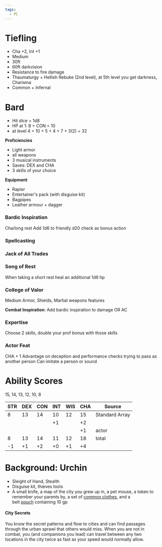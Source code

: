 ```yaml
---
tags:
  - PC
---
```


# Tiefling
- Cha +2, Int +1
- Medium
- 30ft
- 60ft darkvision
- Resistance to fire damage
- Thaumaturgy + Hellish Rebuke (2nd level), at 5th level you get darkness, Charisma
- Common + Infernal

# Bard
- Hit dice = 1d8
- HP at 1: 8 + CON = 10
- at level 4 = 10 + 5 + 4 + 7 + 3(2) = 32

**Proficiencies**
- Light armor
- all weapons
- 3 musical instruments
- Saves: DEX and CHA
- 3 skills of your choice

**Equipment**
- Rapier
- Entertainer's pack (with disguise kit)
- Bagpipes
- Leather armour + dagger
### Bardic Inspiration
Cha/long rest
Add 1d6 to friendly d20 check as bonus action
### Spellcasting

### Jack of All Trades
### Song of Rest
When taking a short rest heal an additional 1d6 hp
### College of Valor
Medium Armor, Shields, Martial weapons features

**Combat Inspiration**: Add bardic inspiration to damage OR AC

### Expertise
Choose 2 skills, double your prof bonus with those skills
### Actor Feat
CHA + 1
Advantage on deception and performance checks trying to pass as another person
Can imitate a person or sound

# Ability Scores
15, 14, 13, 12, 10, 8

| STR | DEX | CON | INT | WIS | CHA | Source         |
| --- | --- | --- | --- | --- | --- | -------------- |
| 8   | 13  | 14  | 10  | 12  | 15  | Standard Array |
|     |     |     | +1  |     | +2  |                |
|     |     |     |     |     | +1  | actor          |
| 8   | 13  | 14  | 11  | 12  | 18  | total          |
| -1  | +1  | +2  | +0  | +1  | +4  |                |
# Background: Urchin

- Sleight of Hand, Stealth
- Disguise kit, thieves tools
- A small knife, a map of the city you grew up in, a pet mouse, a token to remember your parents by, a set of [common clothes](https://2014.5e.tools/items.html#common%20clothes_phb), and a belt [pouch](https://2014.5e.tools/items.html#pouch_phb) containing 10 gp

#### City Secrets
You know the secret patterns and flow to cities and can find passages through the urban sprawl that others would miss. When you are not in combat, you (and companions you lead) can travel between any two locations in the city twice as fast as your speed would normally allow.

